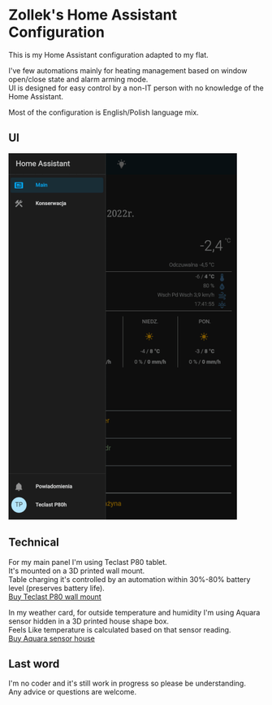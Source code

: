 # Zollek's Home Assistant Configuration
This is my Home Assistant configuration adapted to my flat.

I've few automations mainly for heating management based on window open/close state and alarm arming mode.  
UI is designed for easy control by a non-IT person with no knowledge of the Home Assistant.

Most of the configuration is English/Polish language mix.  

## UI
![UI presentation](image/UI/UI.gif)

## Technical

For my main panel I'm using Teclast P80 tablet.  
It's mounted on a 3D printed wall mount.  
Table charging it's controlled by an automation within 30%-80% battery level (preserves battery life).  
[Buy Teclast P80 wall mount](https://hejdom.pl/sklep/produkt/8.html)

In my weather card, for outside temperature and humidity I'm using Aquara sensor hidden in a 3D printed house shape box.  
Feels Like temperature is calculated based on that sensor reading.  
[Buy Aquara sensor house](https://hejdom.pl/sklep/produkt/3.html)

## Last word

I'm no coder and it's still work in progress so please be understanding.  
Any advice or questions are welcome.